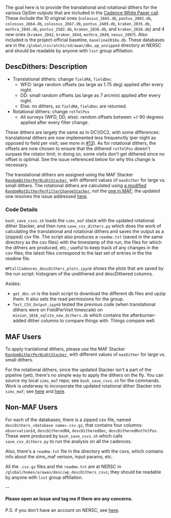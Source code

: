 The goal here is to provide the translational and rotational dithers for the various OpSim outputs that are included in the [Cadence White Paper call](https://www.lsst.org/call-whitepaper-2018 ). These include the 10 original ones (`colossus_2665.db`, `pontus_2002.db`, `colossus_2664.db`,  `colossus_2667.db`, `pontus_2489.db`, `kraken_2035.db`, `mothra_2045.db`, `pontus_2502.db`, `kraken_2036.db`, and `kraken_2026.db`) and 4 new ones (`kraken_2042`, `kraken_2044`, `mothra_2049`, `nexus_2097`). Also included is the project-official baseline, `baseline2018a.db`. These databases are in the `/global/cscratch1/sd/awan/dbs_wp_unzipped` directory at NERSC and should be readable by anyone with `lsst` group affiliation.

## DescDithers: Description
- Translational dithers: change `fieldRA`, `fieldDec`
    - WFD: large random offsets (as large as 1.75 deg) applied after every night.
    - DD: small random offsets (as large as 7 arcmin) applied after every night.
    - Else: no dithers, so `fieldRA`, `fieldDec` are returned.
- Rotational dithers: change `rotTelPos`
    - All surveys (WFD, DD, else): random offsets between +/-90 degrees applied after every filter change.

These dithers are largely the same as in DC1/DC2, with some differences: translational dithers are now implemented less frequenctly (per night as opposed to field per visit; see more in [#13](https://github.com/LSSTDESC/ObsStrat/issues/15 )). As for rotational dithers, the offsets are now chosen to ensure that the dithered `rotTelPos` doesn't surpass the rotator limit; in doing so, some visits don't get dithered since no offset is optimal. See the issue referenced below for why this change is necessary.

The translational dithers are assigned using the MAF Stacker [`RandomDitherPerNightStacker`](https://github.com/lsst/sims_maf/blob/97988f6bc30c216fffb41e6da0a7d201e919b9ca/python/lsst/sims/maf/stackers/ditherStackers.py#L371 ), with different values of `maxDither` for large vs. small dithers. The rotational dithers are calculated using [a modified `RandomRotDitherPerFilterChangeStacker`](https://github.com/humnaawan/sims_maf/tree/rot-stacker-fix), not the [one in MAF](https://github.com/lsst/sims_maf/blob/97988f6bc30c216fffb41e6da0a7d201e919b9ca/python/lsst/sims/maf/stackers/ditherStackers.py#L958); the updated one resolves the issue addressed [here](https://github.com/lsst/sims_maf/issues/151). 

### Code Details
`bash_save_csvs.sh` loads the `sims_maf` stack with the updated rotational dither Stacker, and then runs `save_csv_dithers.py` which does the work of calculating the translational and rotational dithers and saves the output as a (zipped) csv file. The script also produces a `readme.txt` (saved in the same directory as the csv files) with the timestamp of the run, the files for which the dithers are produced, etc.; useful to keep track of any changes in the csv files; the latest files correspond to the last set of entries in the the readme file.

`WPCallCadences_descDithers_plots.ipynb` shows the plots that are saved by the run script: histogram of the undithered and descDithered columns.

Asides:
- `get_dbs.sh` is the bash script to download the different db files and upzip them. It also sets the read permissions for the group.
- `Test_CSV_Output.ipynb` tested the previous code (when translational dithers were on FieldPerVisit timescale) on `minion_1016_sqlite_new_dithers.db` which contains the afterburner-added dither columns to compare things with. Things compare well.

## MAF Users
To apply tranlational dithers, please use the MAF Stacker [`RandomDitherPerNightStacker`](https://github.com/lsst/sims_maf/blob/97988f6bc30c216fffb41e6da0a7d201e919b9ca/python/lsst/sims/maf/stackers/ditherStackers.py#L371 ), with different values of `maxDither` for large vs. small dithers.

For the rotational dithers, since the updated Stacker isn't a part of the pipeline (yet), there's no simple way to apply the dithers on the fly. You can source my local `sims_maf` repo; see `bash_save_csvs.sh` for the commands. Work is underway to incorporate the updated rotational dither Stacker into `sims_maf`; see [here](https://github.com/lsst/sims_maf/pull/153 ) and [here](https://github.com/lsst/sims_maf/pull/155 ).

## Non-MAF Users
For each of the databases, there is a zipped csv file, named `descDithers_<database name>.csv.gz`, that contains four columns: `observationId`, `descDitheredRA`, `descDitheredDec`, `descDitheredRotTelPos`. These were produced by `bash_save_csvs.sh` which calls `save_csv_dithers.py` to run the analysis on all the cadences.

Also, there's a `readme.txt` file in the directory with the csvs, which contains info about the sims_maf verison, input params, etc.

All the `.csv.gz` files and the `readme.txt` are at NERSC in `/global/homes/a/awan/desc/wp_descDithers_csvs`; they should be readable by anyone with `lsst` group affiliation.

--

#### Please open an Issue and tag me if there are any concerns.

P.S. if you don't have an account on NERSC, see [here](https://confluence.slac.stanford.edu/display/LSSTDESC/Getting+Started+at+NERSC).




